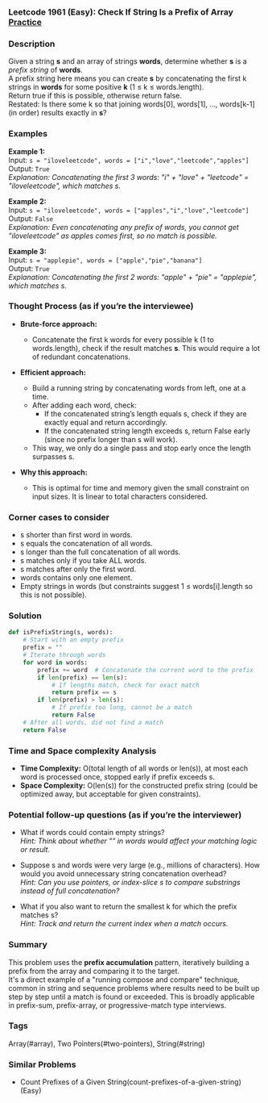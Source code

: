 ### Leetcode 1961 (Easy): Check If String Is a Prefix of Array [Practice](https://leetcode.com/problems/check-if-string-is-a-prefix-of-array)

### Description  
Given a string **s** and an array of strings **words**, determine whether **s** is a *prefix string* of **words**.  
A prefix string here means you can create **s** by concatenating the first k strings in **words** for some positive **k** (1 ≤ k ≤ words.length).  
Return true if this is possible, otherwise return false.  
Restated: Is there some k so that joining words\[0\], words\[1\], ..., words\[k-1\] (in order) results exactly in **s**?

### Examples  

**Example 1:**  
Input: `s = "iloveleetcode", words = ["i","love","leetcode","apples"]`  
Output: `True`  
*Explanation: Concatenating the first 3 words: "i" + "love" + "leetcode" = "iloveleetcode", which matches s.*

**Example 2:**  
Input: `s = "iloveleetcode", words = ["apples","i","love","leetcode"]`  
Output: `False`  
*Explanation: Even concatenating any prefix of words, you cannot get "iloveleetcode" as apples comes first, so no match is possible.*

**Example 3:**  
Input: `s = "applepie", words = ["apple","pie","banana"]`  
Output: `True`  
*Explanation: Concatenating the first 2 words: "apple" + "pie" = "applepie", which matches s.*

### Thought Process (as if you’re the interviewee)  
- **Brute-force approach:**  
  - Concatenate the first k words for every possible k (1 to words.length), check if the result matches **s**. This would require a lot of redundant concatenations.
- **Efficient approach:**  
  - Build a running string by concatenating words from left, one at a time.
  - After adding each word, check:
    - If the concatenated string’s length equals s, check if they are exactly equal and return accordingly.
    - If the concatenated string length exceeds s, return False early (since no prefix longer than s will work).
  - This way, we only do a single pass and stop early once the length surpasses s.

- **Why this approach:**  
  - This is optimal for time and memory given the small constraint on input sizes. It is linear to total characters considered.

### Corner cases to consider  
- s shorter than first word in words.
- s equals the concatenation of all words.
- s longer than the full concatenation of all words.
- s matches only if you take ALL words.
- s matches after only the first word.
- words contains only one element.
- Empty strings in words (but constraints suggest 1 ≤ words[i].length so this is not possible).

### Solution

```python
def isPrefixString(s, words):
    # Start with an empty prefix
    prefix = ""
    # Iterate through words
    for word in words:
        prefix += word  # Concatenate the current word to the prefix
        if len(prefix) == len(s):
            # If lengths match, check for exact match
            return prefix == s
        if len(prefix) > len(s):
            # If prefix too long, cannot be a match
            return False
    # After all words, did not find a match
    return False
```

### Time and Space complexity Analysis  

- **Time Complexity:** O(total length of all words or len(s)), at most each word is processed once, stopped early if prefix exceeds s.  
- **Space Complexity:** O(len(s)) for the constructed prefix string (could be optimized away, but acceptable for given constraints).

### Potential follow-up questions (as if you’re the interviewer)  

- What if words could contain empty strings?  
  *Hint: Think about whether "" in words would affect your matching logic or result.*

- Suppose s and words were very large (e.g., millions of characters). How would you avoid unnecessary string concatenation overhead?  
  *Hint: Can you use pointers, or index-slice s to compare substrings instead of full concatenation?*

- What if you also want to return the smallest k for which the prefix matches s?  
  *Hint: Track and return the current index when a match occurs.*

### Summary
This problem uses the **prefix accumulation** pattern, iteratively building a prefix from the array and comparing it to the target.  
It's a direct example of a "running compose and compare" technique, common in string and sequence problems where results need to be built up step by step until a match is found or exceeded. This is broadly applicable in prefix-sum, prefix-array, or progressive-match type interviews.

### Tags
Array(#array), Two Pointers(#two-pointers), String(#string)

### Similar Problems
- Count Prefixes of a Given String(count-prefixes-of-a-given-string) (Easy)